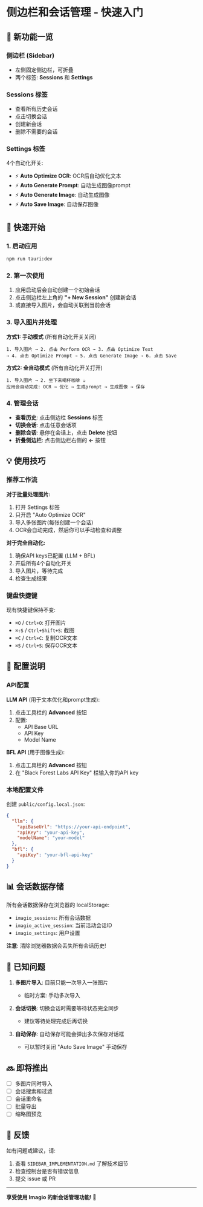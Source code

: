 # 侧边栏和会话管理 - 快速入门

## 🎯 新功能一览

### 侧边栏 (Sidebar)
- 左侧固定侧边栏，可折叠
- 两个标签: **Sessions** 和 **Settings**

### Sessions 标签
- 查看所有历史会话
- 点击切换会话
- 创建新会话
- 删除不需要的会话

### Settings 标签
4个自动化开关:
- ⚡ **Auto Optimize OCR**: OCR后自动优化文本
- ⚡ **Auto Generate Prompt**: 自动生成图像prompt
- ⚡ **Auto Generate Image**: 自动生成图像
- ⚡ **Auto Save Image**: 自动保存图像

## 🚀 快速开始

### 1. 启动应用
```bash
npm run tauri:dev
```

### 2. 第一次使用

1. 应用启动后会自动创建一个初始会话
2. 点击侧边栏左上角的 **"+ New Session"** 创建新会话
3. 或直接导入图片，会自动关联到当前会话

### 3. 导入图片并处理

**方式1: 手动模式** (所有自动化开关关闭)
```
1. 导入图片 → 2. 点击 Perform OCR → 3. 点击 Optimize Text
→ 4. 点击 Optimize Prompt → 5. 点击 Generate Image → 6. 点击 Save
```

**方式2: 全自动模式** (所有自动化开关打开)
```
1. 导入图片 → 2. 坐下来喝杯咖啡 ☕
应用会自动完成: OCR → 优化 → 生成prompt → 生成图像 → 保存
```

### 4. 管理会话

- **查看历史**: 点击侧边栏 **Sessions** 标签
- **切换会话**: 点击任意会话项
- **删除会话**: 悬停在会话上，点击 **Delete** 按钮
- **折叠侧边栏**: 点击侧边栏右侧的 **←** 按钮

## 💡 使用技巧

### 推荐工作流

**对于批量处理图片:**
1. 打开 Settings 标签
2. 只开启 "Auto Optimize OCR"
3. 导入多张图片(每张创建一个会话)
4. OCR会自动完成，然后你可以手动检查和调整

**对于完全自动化:**
1. 确保API keys已配置 (LLM + BFL)
2. 开启所有4个自动化开关
3. 导入图片，等待完成
4. 检查生成结果

### 键盘快捷键

现有快捷键保持不变:
- `⌘O` / `Ctrl+O`: 打开图片
- `⌘⇧S` / `Ctrl+Shift+S`: 截图
- `⌘C` / `Ctrl+C`: 复制OCR文本
- `⌘S` / `Ctrl+S`: 保存OCR文本

## 🔧 配置说明

### API配置

**LLM API** (用于文本优化和prompt生成):
1. 点击工具栏的 **Advanced** 按钮
2. 配置:
   - API Base URL
   - API Key
   - Model Name

**BFL API** (用于图像生成):
1. 点击工具栏的 **Advanced** 按钮
2. 在 "Black Forest Labs API Key" 栏输入你的API key

### 本地配置文件

创建 `public/config.local.json`:
```json
{
  "llm": {
    "apiBaseUrl": "https://your-api-endpoint",
    "apiKey": "your-api-key",
    "modelName": "your-model"
  },
  "bfl": {
    "apiKey": "your-bfl-api-key"
  }
}
```

## 📊 会话数据存储

所有会话数据保存在浏览器的 localStorage:
- `imagio_sessions`: 所有会话数据
- `imagio_active_session`: 当前活动会话ID
- `imagio_settings`: 用户设置

**注意**: 清除浏览器数据会丢失所有会话历史!

## 🐛 已知问题

1. **多图片导入**: 目前只能一次导入一张图片
   - 临时方案: 手动多次导入
   
2. **会话切换**: 切换会话时需要等待状态完全同步
   - 建议等待处理完成后再切换

3. **自动保存**: 自动保存可能会弹出多次保存对话框
   - 可以暂时关闭 "Auto Save Image" 手动保存

## 🔜 即将推出

- [ ] 多图片同时导入
- [ ] 会话搜索和过滤
- [ ] 会话重命名
- [ ] 批量导出
- [ ] 缩略图预览

## 💬 反馈

如有问题或建议，请:
1. 查看 `SIDEBAR_IMPLEMENTATION.md` 了解技术细节
2. 检查控制台是否有错误信息
3. 提交 issue 或 PR

---

**享受使用 Imagio 的新会话管理功能! 🎉**

